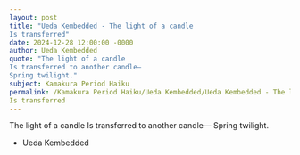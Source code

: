 ```yaml
---
layout: post
title: "Ueda Kembedded - The light of a candle 
Is transferred"
date: 2024-12-28 12:00:00 -0000
author: Ueda Kembedded
quote: "The light of a candle 
Is transferred to another candle— 
Spring twilight."
subject: Kamakura Period Haiku
permalink: /Kamakura Period Haiku/Ueda Kembedded/Ueda Kembedded - The light of a candle 
Is transferred
---
```


The light of a candle 
Is transferred to another candle— 
Spring twilight.

- Ueda Kembedded
